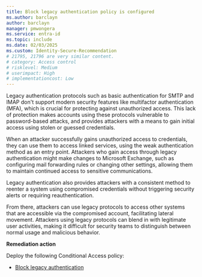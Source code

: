 ```yaml
---
title: Block legacy authentication policy is configured 
ms.author: barclayn
author: barclayn
manager: pmwongera
ms.service: entra-id
ms.topic: include
ms.date: 02/03/2025
ms.custom: Identity-Secure-Recommendation
# 21795, 21796 are very similar content.
# category: Access control
# risklevel: Medium
# userimpact: High
# implementationcost: Low
---
```

Legacy authentication protocols such as basic authentication for SMTP and IMAP don't support modern security features like multifactor authentication (MFA), which is crucial for protecting against unauthorized access. This lack of protection makes accounts using these protocols vulnerable to password-based attacks, and provides attackers with a means to gain initial access using stolen or guessed credentials.

When an attacker successfully gains unauthorized access to credentials, they can use them to access linked services, using the weak authentication method as an entry point. Attackers who gain access through legacy authentication might make changes to Microsoft Exchange, such as configuring mail forwarding rules or changing other settings, allowing them to maintain continued access to sensitive communications.

Legacy authentication also provides attackers with a consistent method to reenter a system using compromised credentials without triggering security alerts or requiring reauthentication.

From there, attackers can use legacy protocols to access other systems that are accessible via the compromised account, facilitating lateral movement. Attackers using legacy protocols can blend in with legitimate user activities, making it difficult for security teams to distinguish between normal usage and malicious behavior.

**Remediation action**

Deploy the following Conditional Access policy:

- [Block legacy authentication](/entra/identity/conditional-access/policy-block-legacy-authentication)
